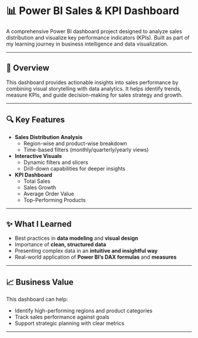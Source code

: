 # 📊 Power BI Sales & KPI Dashboard

A comprehensive Power BI dashboard project designed to analyze sales distribution and visualize key performance indicators (KPIs). Built as part of my learning journey in business intelligence and data visualization.

---

## 🌟 Overview

This dashboard provides actionable insights into sales performance by combining visual storytelling with data analytics. It helps identify trends, measure KPIs, and guide decision-making for sales strategy and growth.

---

## 🔍 Key Features

- **Sales Distribution Analysis**
  - Region-wise and product-wise breakdown
  - Time-based filters (monthly/quarterly/yearly views)
- **Interactive Visuals**
  - Dynamic filters and slicers
  - Drill-down capabilities for deeper insights
- **KPI Dashboard**
  - Total Sales
  - Sales Growth
  - Average Order Value
  - Top-Performing Products

---

## ✨ What I Learned

- Best practices in **data modeling** and **visual design**
- Importance of **clean, structured data**
- Presenting complex data in an **intuitive and insightful way**
- Real-world application of **Power BI’s DAX formulas** and **measures**

---

## 📈 Business Value

This dashboard can help:
- Identify high-performing regions and product categories
- Track sales performance against goals
- Support strategic planning with clear metrics

---




